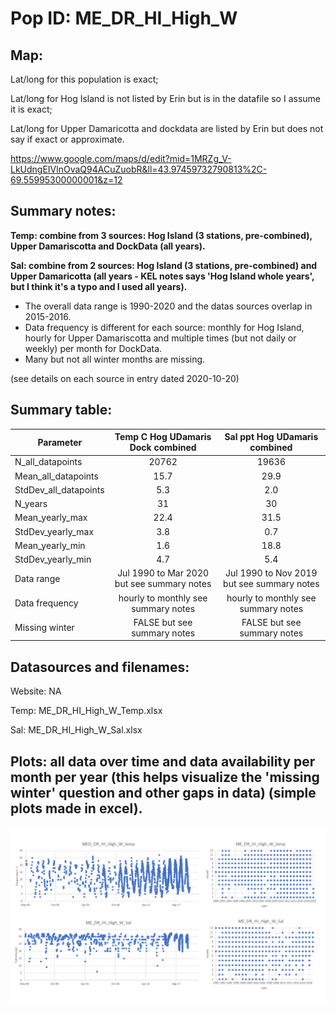 # Pop ID: ME_DR_HI_High_W

## Map:

Lat/long for this population is exact; 

Lat/long for Hog Island is not listed by Erin but is in the datafile so I assume it is exact; 

Lat/long for Upper Damaricotta and dockdata are listed by Erin but does not say if exact or approximate.

https://www.google.com/maps/d/edit?mid=1MRZg_V-LkUdngEIVlnOvaQ94ACuZuobR&ll=43.97459732790813%2C-69.55995300000001&z=12

## Summary notes:

**Temp: combine from 3 sources: Hog Island (3 stations, pre-combined), Upper Damariscotta and DockData (all years).**

**Sal: combine from 2 sources: Hog Island (3 stations, pre-combined) and Upper Damaricotta (all years - KEL notes says 'Hog Island whole years', but I think it's a typo and I used all years).**

- The overall data range is 1990-2020 and the datas sources overlap in 2015-2016.
- Data frequency is different for each source: monthly for Hog Island, hourly for Upper Damariscotta and multiple times (but not daily or weekly) per month for DockData.
- Many but not all winter months are missing.

(see details on each source in entry dated 2020-10-20)

## Summary table:

| Parameter             | Temp C Hog UDamaris Dock combined |     Sal ppt Hog UDamaris combined |
| ----------------------| :-------------------------------: | :-------------------------------: |
| N_all_datapoints      |               20762               |                 19636             |
| Mean_all_datapoints   |                  15.7             |                  29.9             |
| StdDev_all_datapoints |                   5.3             |                   2.0             |
| N_years               |                  31               |                    30             |
| Mean_yearly_max       |                 22.4              |                    31.5           |
| StdDev_yearly_max     |                   3.8             |                    0.7            |
| Mean_yearly_min       |                    1.6            |                    18.8           |
| StdDev_yearly_min     |                   4.7             |                     5.4           |
| Data range            |Jul 1990 to Mar 2020 but see summary notes |Jul 1990 to Nov 2019 but see summary notes |
| Data frequency        |hourly to monthly see summary notes|hourly to monthly see summary notes|
| Missing winter        |    FALSE but see summary notes    |      FALSE but see summary notes  |


## Datasources and filenames:

Website: NA

Temp: ME_DR_HI_High_W_Temp.xlsx

Sal: ME_DR_HI_High_W_Sal.xlsx

## Plots: all data over time and data availability per month per year (this helps visualize the 'missing winter' question and other gaps in data) (simple plots made in excel).

![ME_DR_HI_High_W_summary_plots](../img/ME_DR_HI_High_W_summary_plots.png)
